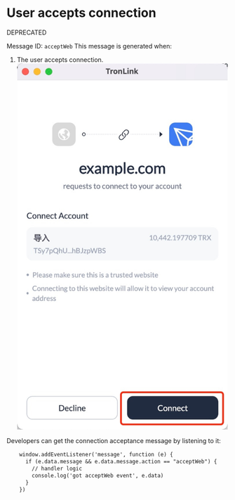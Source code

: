 # User accepts connection

<span class="deprecated">DEPRECATED</span>

Message ID: `acceptWeb` This message is generated when:

  1. The user accepts connection. ![image](images/tronlink-wallet-extension_receive-messages-from-tronlink_messages-to-be-deprecated_user-accepts-connection_img_0.jpg)




Developers can get the connection acceptance message by listening to it:

```shell
    window.addEventListener('message', function (e) {
      if (e.data.message && e.data.message.action == "acceptWeb") {
        // handler logic
        console.log('got acceptWeb event', e.data)
      }
    })
```